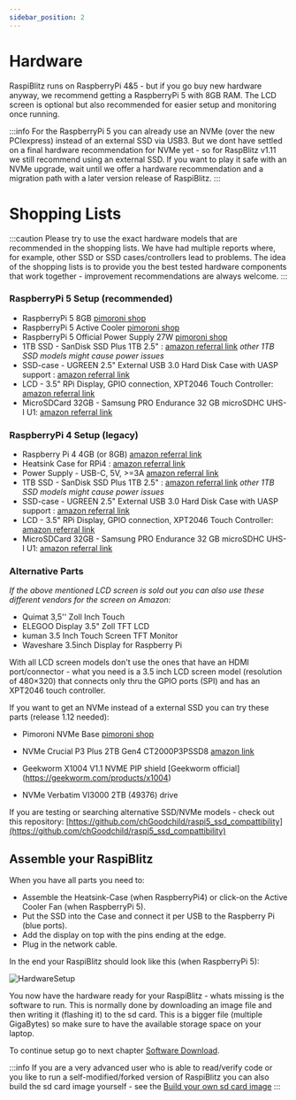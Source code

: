 ```yaml
---
sidebar_position: 2
---
```


# Hardware

RaspiBlitz runs on RaspberryPi 4&5 - but if you go buy new hardware anyway, we recommend getting a RaspberryPi 5 with 8GB RAM. The LCD screen is optional but also recommended for easier setup and monitoring once running.

:::info
For the RaspberryPi 5 you can already use an NVMe (over the new PCIexpress) instead of an external SSD via USB3. But we dont have settled on a final hardware recommendation for NVMe yet - so for RaspBlitz v1.11 we still recommend using an external SSD. If you want to play it safe with an NVMe upgrade, wait until we offer a hardware recommendation and a migration path with a later version release of RaspiBlitz.
:::

# Shopping Lists

:::caution
Please try to use the exact hardware models that are recommended in the shopping lists.
We have had multiple reports where, for example, other SSD or SSD cases/controllers lead to problems.
The idea of the shopping lists is to provide you the best tested hardware components that work together - improvement recommendations are always welcome.
:::

### RaspberryPi 5 Setup (recommended)

- RaspberryPi 5 8GB [pimoroni shop](https://shop.pimoroni.com/products/raspberry-pi-5?variant=41044580171859)
- RaspberryPi 5 Active Cooler [pimoroni shop](https://shop.pimoroni.com/products/raspberry-pi-5-active-cooler)
- RaspberryPi 5 Official Power Supply 27W [pimoroni shop](https://shop.pimoroni.com/products/raspberry-pi-27w-usb-c-power-supply)
- 1TB SSD - SanDisk SSD Plus 1TB 2.5" : [amazon referral link](https://geni.us/raspiblitz-1000gb-san) _other 1TB SSD models might cause power issues_
- SSD-case - UGREEN 2.5" External USB 3.0 Hard Disk Case with UASP support : [amazon referral link](https://geni.us/raspiblitz-ssd-case)
- LCD - 3.5" RPi Display, GPIO connection, XPT2046 Touch Controller: [amazon referral link](https://geni.us/raspiblitz-touchscreen)
- MicroSDCard 32GB - Samsung PRO Endurance 32 GB microSDHC UHS-I U1: [amazon referral link](https://geni.us/raspiblitz-sc-card)

### RaspberryPi 4 Setup (legacy)

- Raspberry Pi 4 4GB (or 8GB) [amazon referral link](https://geni.us/raspiblitz-4gb-new)
- Heatsink Case for RPi4 : [amazon referral link](https://geni.us/heatsink-raspi4)
- Power Supply - USB-C, 5V, >=3A [amazon referral link](https://geni.us/raspiblitz-ps)
- 1TB SSD - SanDisk SSD Plus 1TB 2.5" : [amazon referral link](https://geni.us/raspiblitz-1000gb-san) _other 1TB SSD models might cause power issues_
- SSD-case - UGREEN 2.5" External USB 3.0 Hard Disk Case with UASP support : [amazon referral link](https://geni.us/raspiblitz-ssd-case)
- LCD - 3.5" RPi Display, GPIO connection, XPT2046 Touch Controller: [amazon referral link](https://geni.us/raspiblitz-touchscreen)
- MicroSDCard 32GB - Samsung PRO Endurance 32 GB microSDHC UHS-I U1: [amazon referral link](https://geni.us/raspiblitz-sc-card)

### Alternative Parts

_If the above mentioned LCD screen is sold out you can also use these different vendors for the screen on Amazon:_

- Quimat 3,5'' Zoll Inch Touch
- ELEGOO Display 3.5" Zoll TFT LCD
- kuman 3.5 Inch Touch Screen TFT Monitor
- Waveshare 3.5inch Display for Raspberry Pi

With all LCD screen models don't use the ones that have an HDMI port/connector - what you need is a 3.5 inch LCD screen model (resolution of 480×320) that connects only thru the GPIO ports (SPI) and has an XPT2046 touch controller.

If you want to get an NVMe instead of a external SSD you can try these parts (release 1.12 needed):


- Pimoroni NVMe Base [pimoroni shop](https://shop.pimoroni.com/products/nvme-base?variant=41219587178579)
- NVMe Crucial P3 Plus 2TB Gen4 CT2000P3PSSD8 [amazon link](https://www.amazon.com/dp/B0B25ML2FH)

- Geekworm X1004 V1.1 NVME PIP shield [Geekworm official] (https://geekworm.com/products/x1004)
- NVMe Verbatim VI3000 2TB (49376) drive 

If you are testing or searching alternative SSD/NVMe models - check out this repository:
[https://github.com/chGoodchild/raspi5_ssd_compattibility](https://github.com/chGoodchild/raspi5_ssd_compattibility)

## Assemble your RaspiBlitz

When you have all parts you need to:

- Assemble the Heatsink-Case (when RaspberryPi4) or click-on the Active Cooler Fan (when RaspberryPi 5).
- Put the SSD into the Case and connect it per USB to the Raspberry Pi (blue ports).
- Add the display on top with the pins ending at the edge.
- Plug in the network cable.

In the end your RaspiBlitz should look like this (when RaspberryPi 5):

![HardwareSetup](../../static/img/hardwaresetup.jpeg)

You now have the hardware ready for your RaspiBlitz - whats missing is the software to run. This is normally done by downloading an image file and then writing it (flashing it) to the sd card. This is a bigger file (multiple GigaBytes) so make sure to have the available storage space on your laptop.

To continue setup go to next chapter [Software Download](./software-setup/1_download.md).

:::info
If you are a very advanced user who is able to read/verify code or you like to run a self-modified/forked version of RaspiBlitz you can also build the sd card image yourself - see the [Build your own sd card image](../faq/dev.md#what-is-the-process-of-creating-a-new-sd-card-image-release)
:::
